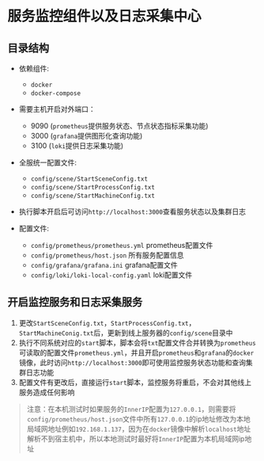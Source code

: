 # 服务监控组件以及日志采集中心

## 目录结构

- 依赖组件:
    * `docker` 
    * `docker-compose` 

- 需要主机开启对外端口：
    * 9090 (`prometheus`提供服务状态、节点状态指标采集功能)
    * 3000 (`grafana`提供图形化查询功能)
    * 3100 (`loki`提供日志采集功能)

- 全服统一配置文件:
    * `config/scene/StartSceneConfig.txt`
    * `config/scene/StartProcessConfig.txt`
    * `config/scene/StartMachineConfig.txt`

- 执行脚本开启后可访问`http://localhost:3000`查看服务状态以及集群日志

- 配置文件:
    * `config/prometheus/prometheus.yml` prometheus配置文件
    * `config/prometheus/host.json` 所有服务配置信息
    * `config/grafana/grafana.ini` grafana配置文件
    * `config/loki/loki-local-config.yaml` loki配置文件

## 开启监控服务和日志采集服务
1. 更改`StartSceneConfig.txt`，`StartProcessConfig.txt`，`StartMachineConig.txt`后，更新到线上服务器的`config/scene`目录中
2. 执行不同系统对应的`start`脚本，脚本会将`txt`配置文件合并转换为`prometheus`可读取的配置文件`prometheus.yml`，并且开启`prometheus`和`grafana`的`docker`镜像，此时访问`http://localhost:3000`即可使用监控服务状态功能和查询集群日志功能
3. 配置文件有更改后，直接运行`start`脚本，监控服务将重启，不会对其他线上服务造成任何影响
> 注意：在本机测试时如果服务的`InnerIP`配置为`127.0.0.1`，则需要将`config/prometheus/host.json`文件中所有`127.0.0.1`的ip地址修改为本地局域网地址例如`192.168.1.137`，因为在`docker`镜像中解析`localhost`地址解析不到宿主机中，所以本地测试时最好将`InnerIP`配置为本机局域网ip地址